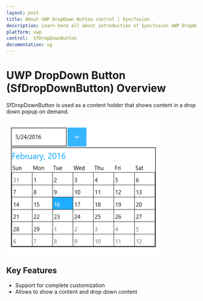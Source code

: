 ```yaml
---
layout: post
title: About UWP DropDown Button control | Syncfusion
description: Learn here all about introduction of Syncfusion UWP DropDown Button (SfDropDownButton) control, its elements and more.
platform: uwp
control:  SfDropDownButton
documentation: ug
---
```

# UWP DropDown Button (SfDropDownButton) Overview

SfDropDownButton is used as a content holder that shows content in a drop down popup on demand. 

![Overview of UWP SfDropDown Button](overview-images/uwp-dropdown-button-control-overview.png)


## Key Features

* Support for complete customization 
* Allows to show a content and drop down content


